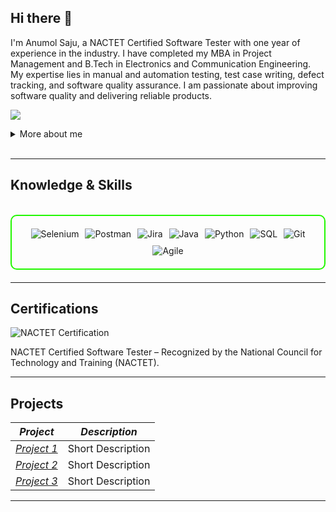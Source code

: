 ## Hi there 👋

I'm Anumol Saju, a NACTET Certified Software Tester with one year of experience in the industry. I have completed my MBA in Project Management and B.Tech in Electronics and Communication Engineering. My expertise lies in manual and automation testing, test case writing, defect tracking, and software quality assurance. I am passionate about improving software quality and delivering reliable products.

<a href="https://www.linkedin.com/in/anumolsajuqa"><img src="https://img.shields.io/badge/-LinkedIn-0072b1?&style=for-the-badge&logo=linkedin&logoColor=white" /></a>

<details>
  <summary>More about me</summary>

- *Name*: Anumol Saju  
- *Job*: NACTET Certified Software Tester  
- *Experience*: 1 year in Software Testing  
- *Education*: MBA in Project Management | B.Tech in Electronics and Communication Engineering  
- *Certification: NACTET Certified Software Tester – Recognized by the **National Council for Technology and Training (NACTET)*  
- *Skills Covered*:  
  - Manual & Automation Testing  
  - Test Case Writing & Execution  
  - Defect Tracking & Bug Reporting  
  - Selenium & JIRA  
  - SQL & API Testing  
- Passionate about learning new testing methodologies and improving my skills in project management and testing frameworks.  
- I am currently exploring *advanced testing techniques, **automation tools, and improving my **project management skills*.  

</details>
<br>

---

<h2 id="knowledge_skills" align=''> Knowledge & Skills </h2>

<br>

<div style="border: 2px solid #22F700; border-radius: 10px; padding: 20px; margin-bottom: 20px;">
  <div align="left" style="display: flex; flex-wrap: wrap; justify-content: center; gap: 10px;">
      <img src="https://img.shields.io/badge/Selenium-43B02A?style=for-the-badge&logo=selenium&color=000000" alt="Selenium" />
      <img src="https://img.shields.io/badge/Postman-FF6C37?style=for-the-badge&logo=postman&color=000000" alt="Postman" />
      <img src="https://img.shields.io/badge/Jira-0052CC?style=for-the-badge&logo=jira&color=000000" alt="Jira" />
      <img src="https://img.shields.io/badge/Java-007396?style=for-the-badge&logo=java&color=000000" alt="Java" />
      <img src="https://img.shields.io/badge/Python-3776AB?style=for-the-badge&logo=python&color=000000" alt="Python" />
      <img src="https://img.shields.io/badge/SQL-003B57?style=for-the-badge&logo=mysql&color=000000" alt="SQL" />
      <img src="https://img.shields.io/badge/Git-F05032?style=for-the-badge&logo=git&color=000000" alt="Git" />
      <img src="https://img.shields.io/badge/Agile-000000?style=for-the-badge&logo=agile&color=000000" alt="Agile" />
  </div>
</div>

---
<h2 id="Certifications" align=''> Certifications </h2>

<div>
<img src="https://img.shields.io/badge/NACTET-Certified-red?style=for-the-badge&color=000000" alt="NACTET Certification" />
<p>NACTET Certified Software Tester – Recognized by the National Council for Technology and Training (NACTET).</p>
</div>

---

<h2 id="Projects" align=''> Projects </h2>

| *Project*      | *Description*                                                                                  |
|-------------------|--------------------------------------------------------------------------------------------------|
| *[Project 1](https://github.com/)*    | Short Description |
| *[Project 2](https://github.com/)*    | Short Description |
| *[Project 3](https://github.com/)*    | Short Description | 

---
